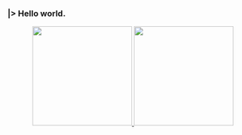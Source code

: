 
<!--
**anthony-freitas/anthony-freitas** is a ✨ _special_ ✨ repository because its `README.md` (this file) appears on your GitHub profile.

Here are some ideas to get you started:

- 🔭 I’m currently working on ...
- 🌱 I’m currently learning ...
- 👯 I’m looking to collaborate on ...
- 🤔 I’m looking for help with ...
- 💬 Ask me about ...
- 📫 How to reach me: ...
- 😄 Pronouns: ...
- ⚡ Fun fact: ...
-->

### |> Hello world.
<div align="center">
  <a href="https://github.com/melon-yellow">
  <img height="200em" src="https://github-readme-stats.vercel.app/api?username=melon-yellow&show_icons=true&theme=aura&include_all_commits=true&count_private=true&nocache=11" />
  <img height="200em" src="https://github-readme-stats.vercel.app/api/top-langs/?username=melon-yellow&layout=compact&langs_count=10&theme=aura&nocache=11" />
</div>
